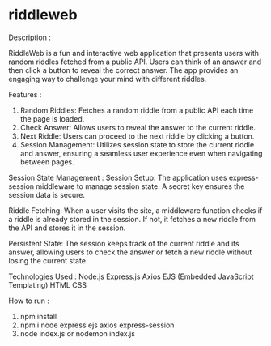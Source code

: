 # riddleweb
Description :

RiddleWeb is a fun and interactive web application that presents users with random riddles fetched from a public API. Users can think of an answer and then click a button to reveal the correct answer. The app provides an engaging way to challenge your mind with different riddles.

Features :
 1. Random Riddles: Fetches a random riddle from a public API each time the page is loaded.
 2. Check Answer: Allows users to reveal the answer to the current riddle.
 3. Next Riddle: Users can proceed to the next riddle by clicking a button.
 4. Session Management: Utilizes session state to store the current riddle and answer, ensuring a seamless user experience even when navigating between pages.

Session State Management :
 Session Setup: The application uses express-session middleware to manage session state. A secret key ensures the session data is secure.
 
 Riddle Fetching: When a user visits the site, a middleware function checks if a riddle is already stored in the session. If not, it fetches a new riddle from the API and stores it in the session.
 
 Persistent State: The session keeps track of the current riddle and its answer, allowing users to check the answer or fetch a new riddle without losing the current state.

Technologies Used :
Node.js
Express.js
Axios
EJS (Embedded JavaScript Templating)
HTML
CSS

How to run :
1. npm install
2. npm i node express ejs axios express-session
3. node index.js or nodemon index.js
